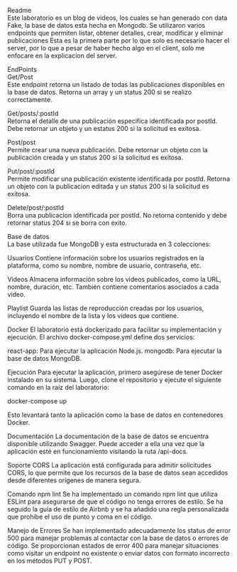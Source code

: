 Readme     
Este laboratorio es un blog de videos, los cuales se han generado con data Fake, la base de datos esta hecha en Mongodb.
Se utilizaron varios endpoints que permiten listar, obtener detalles, crear, modificar y eliminar publicaciones Esta es la primera parte por lo que solo es necesario hacer el server, por lo que a pesar de haber hecho algo en el client, solo me enfocare en la explicacion del server.     


EndPoints     
Get/Post     
Este endpoint retorna un listado de todas las publicaciones disponibles en la base de datos. Retorna un array y un status 200 si se realizo correctamente.       

Get/posts/:postId           
Retorna el detalle de una publicación especifica identificada por postId. Debe retornar un objeto y un estatus 200 si la solicitud es exitosa.    

Post/post       
Permite crear una nueva publicación. Debe retornar un objeto con la publicación creada y un status 200 si la solicitud es exitosa.

Put/post/:postId                
Permite modificar una publicación existente identificada por postId. Retorna un objeto con la publicacion editada y un status 200 si la solicitud es exitosa.         

Delete/post/:postId            
Borra una publicacion identificada por postId. No retorna contenido y debe retornar status 204 si se borra con exito.



Base de datos               
La base utilizada fue MongoDB y esta estructurada en 3 colecciones:     

Usuarios
Contiene información sobre los usuarios registrados en la plataforma, como su nombre, nombre de usuario, contraseña, etc.

Videos
Almacena información sobre los videos publicados, como la URL, nombre, duración, etc. También contiene 
comentarios asociados a cada video.

Playlist
Guarda las listas de reproducción creadas por los usuarios, incluyendo el nombre de la lista y los videos que contiene.



Docker
El laboratorio está dockerizado para facilitar su implementación y ejecución. El archivo docker-compose.yml define dos servicios:

react-app: Para ejecutar la aplicación Node.js.
mongodb: Para ejecutar la base de datos MongoDB.

Ejecución
Para ejecutar la aplicación, primero asegúrese de tener Docker instalado en su sistema. Luego, clone el repositorio y ejecute el siguiente comando en la raíz del laboratorio:

docker-compose up

Esto levantará tanto la aplicación como la base de datos en contenedores Docker.




Documentación
La documentación de la base de datos se encuentra disponible utilizando Swagger. Puede acceder a ella una vez que la aplicación esté en funcionamiento visitando la ruta /api-docs.



Soporte CORS
La aplicación está configurada para admitir solicitudes CORS, lo que permite que los recursos de la base de datos sean accedidos desde diferentes orígenes de manera segura.



Comando npm lint
Se ha implementado un comando npm lint que utiliza ESLint para asegurarse de que el código no tenga errores de estilo. Se ha seguido la guía de estilo de Airbnb y se ha añadido una regla personalizada que prohíbe el uso de punto y coma en el código.



Manejo de Errores
Se han implementado adecuadamente los status de error 500 para manejar problemas al contactar con la base de datos o errores de código.
Se proporcionan estados de error 400 para manejar situaciones como visitar un endpoint no existente o enviar datos con formato incorrecto en los métodos PUT y POST.

